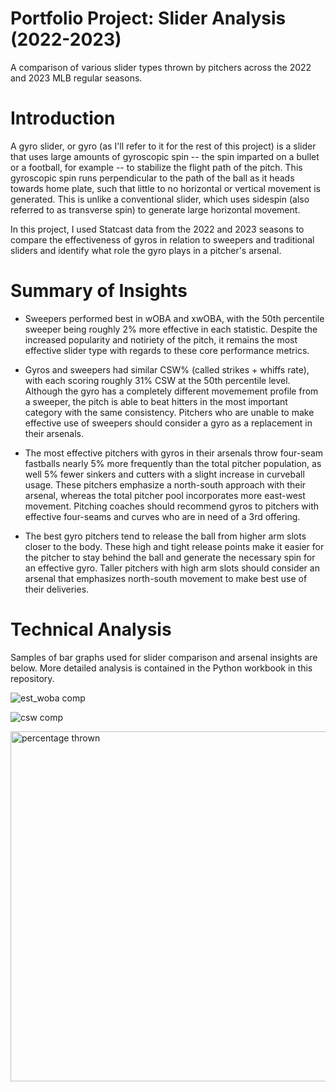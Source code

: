 # Portfolio Project: Slider Analysis (2022-2023)
A comparison of various slider types thrown by pitchers across the 2022 and 2023 MLB regular seasons.

# Introduction

A gyro slider, or gyro (as I'll refer to it for the rest of this project) is a slider that uses large amounts of gyroscopic spin -- the spin imparted on a bullet or a football, for example -- to stabilize the flight path of the pitch. This gyroscopic spin runs perpendicular to the path of the ball as it heads towards home plate, such that little to no horizontal or vertical movement is generated. This is unlike a conventional slider, which uses sidespin (also referred to as transverse spin) to generate large horizontal movement.

In this project, I used Statcast data from the 2022 and 2023 seasons to compare the effectiveness of gyros in relation to sweepers and traditional sliders and identify what role the gyro plays in a pitcher's arsenal.

# Summary of Insights
- Sweepers performed best in wOBA and xwOBA, with the 50th percentile sweeper being roughly 2% more effective in each statistic. Despite the increased popularity and notiriety of the pitch, it remains the most effective slider type with regards to these core performance metrics.
    
- Gyros and sweepers had similar CSW% (called strikes + whiffs rate), with each scoring roughly 31% CSW at the 50th percentile level. Although the gyro has a completely different movemement profile from a sweeper, the pitch is able to beat hitters in the most important category with the same consistency. Pitchers who are unable to make effective use of sweepers should consider a gyro as a replacement in their arsenals.
    
- The most effective pitchers with gyros in their arsenals throw four-seam fastballs nearly 5% more frequently than the total pitcher population, as well 5% fewer sinkers and cutters with a slight increase in curveball usage. These pitchers emphasize a north-south approach with their arsenal, whereas the total pitcher pool incorporates more east-west movement. Pitching coaches should recommend gyros to pitchers with effective four-seams and curves who are in need of a 3rd offering.
    
- The best gyro pitchers tend to release the ball from higher arm slots closer to the body. These high and tight release points make it easier for the pitcher to stay behind the ball and generate the necessary spin for an effective gyro. Taller pitchers with high arm slots should consider an arsenal that emphasizes north-south movement to make best use of their deliveries.

# Technical Analysis
Samples of bar graphs used for slider comparison and arsenal insights are below. More detailed analysis is contained in the Python workbook in this repository.

![est_woba comp](https://github.com/gerson-a/gyro_slider_analysis/assets/142946842/4cd40d77-34de-4e06-a667-7c859a34d9c7)

![csw comp](https://github.com/gerson-a/gyro_slider_analysis/assets/142946842/540dc240-5fc4-44fa-bae2-0a1d95da6d80)

<img width="560" alt="percentage thrown" src="https://github.com/gerson-a/gyro_slider_analysis/assets/142946842/98e54e1e-82ac-40fd-8f39-49449c2a5e30">



